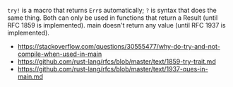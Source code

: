 `try!` is a macro that returns `Err`s automatically; `?` is syntax that does the same thing. Both can only be used in functions that return a Result (until RFC 1859 is implemented). main doesn't return any value (until RFC 1937 is implemented).

- https://stackoverflow.com/questions/30555477/why-do-try-and-not-compile-when-used-in-main
- https://github.com/rust-lang/rfcs/blob/master/text/1859-try-trait.md
- https://github.com/rust-lang/rfcs/blob/master/text/1937-ques-in-main.md